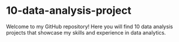 # 10-data-analysis-project
Welcome to my GitHub repository! Here you will find 10 data analysis projects that showcase my skills and experience in data analytics.
